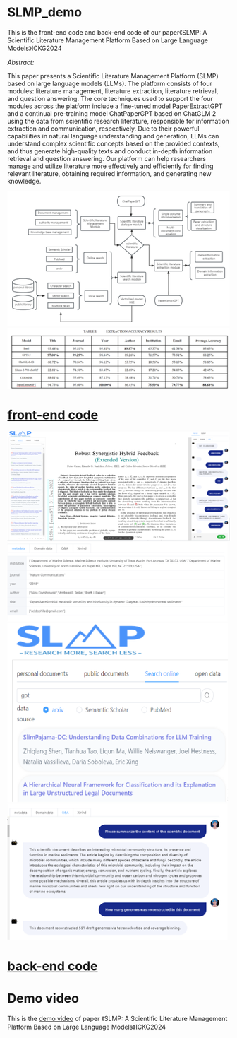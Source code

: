 # SLMP_demo
This is the front-end code and back-end code of our paper《SLMP: A Scientific Literature Management Platform Based on Large Language Models》ICKG2024

*Abstract:*

This paper presents a Scientific Literature Management Platform (SLMP) based on large language models (LLMs). The platform consists of four modules: literature management, literature extraction, literature retrieval, 
and question answering. The core techniques used to support the four modules across the platform include a fine-tuned model PaperExtractGPT and a continual pre-training model ChatPaperGPT based on ChatGLM 2
 using the data from scientific research literature, responsible for information extraction and communication, respectively. Due to their powerful capabilities in natural language understanding and generation, LLMs can understand complex scientific concepts based on the 
provided contexts, and thus generate high-quality texts and conduct in-depth information retrieval and question answering. Our platform can help researchers manage and utilize literature more effectively and efficiently for finding relevant literature, 
obtaining required information, and generating new knowledge.

![](static/slmp.png)
![](static/img_4.png)

# [front-end code](./paperExtract_frontend)
![](static/img.png)
<img src="static/img_1.png" alt="Description" width="500" height=auto>
<img src="static/img_2.png" alt="Description" width="500" height=auto>
<img src="static/img_3.png" alt="Description" width="500" height=auto>

# [back-end code]()

# Demo video

This is the [demo video](https://youtu.be/6M5pLErK3R0) of paper 《SLMP: A Scientific Literature Management Platform Based on Large Language Models》ICKG2024


